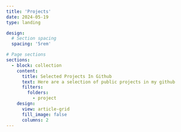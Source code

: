 ```yaml
---
title: 'Projects'
date: 2024-05-19
type: landing

design:
  # Section spacing
  spacing: '5rem'

# Page sections
sections:
  - block: collection
    content:
      title: Selected Projects In Github
      text: Here are a selection of public projects in my github
      filters:
        folders:
          - project
    design:
      view: article-grid
      fill_image: false
      columns: 2
---
```

